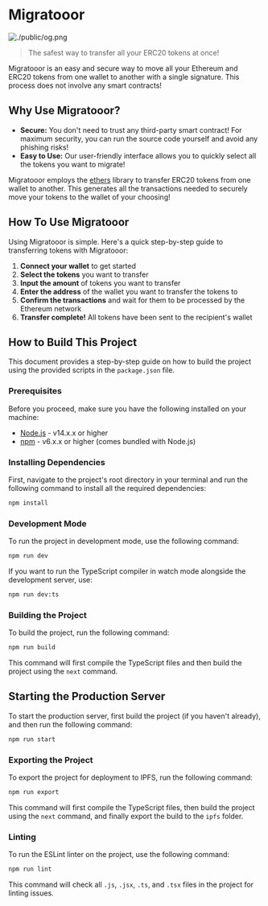 # Migratooor

![./public/og.png](./public/og.png)

> The safest way to transfer all your ERC20 tokens at once!

Migratooor is an easy and secure way to move all your Ethereum and ERC20 tokens from one wallet to another with a single signature. This process does not involve any smart contracts!

## Why Use Migratooor?

* **Secure:** You don't need to trust any third-party smart contract! For maximum security, you can run the source code yourself and avoid any phishing risks!
* **Easy to Use:** Our user-friendly interface allows you to quickly select all the tokens you want to migrate!

Migratooor employs the [ethers](https://docs.ethers.org/v5/) library to transfer ERC20 tokens from one wallet to another. This generates all the transactions needed to securely move your tokens to the wallet of your choosing!


## How To Use Migratooor

Using Migratooor is simple. Here's a quick step-by-step guide to transferring tokens with Migratooor:

1. **Connect your wallet** to get started
2. **Select the tokens** you want to transfer
3. **Input the amount** of tokens you want to transfer
4. **Enter the address** of the wallet you want to transfer the tokens to
5. **Confirm the transactions** and wait for them to be processed by the Ethereum network
6. **Transfer complete!** All tokens have been sent to the recipient's wallet

## How to Build This Project

This document provides a step-by-step guide on how to build the project using the provided scripts in the `package.json` file.

### Prerequisites

Before you proceed, make sure you have the following installed on your machine:

- [Node.js](https://nodejs.org/) - v14.x.x or higher
- [npm](https://www.npmjs.com/) - v6.x.x or higher (comes bundled with Node.js)

### Installing Dependencies

First, navigate to the project's root directory in your terminal and run the following command to install all the required dependencies:

```bash
npm install
```

### Development Mode

To run the project in development mode, use the following command:

```bash
npm run dev
```

If you want to run the TypeScript compiler in watch mode alongside the development server, use:

```bash
npm run dev:ts
```

### Building the Project

To build the project, run the following command:

```bash
npm run build
```

This command will first compile the TypeScript files and then build the project using the `next` command.

## Starting the Production Server

To start the production server, first build the project (if you haven't already), and then run the following command:

```bash
npm run start
```

### Exporting the Project

To export the project for deployment to IPFS, run the following command:

```bash
npm run export
```

This command will first compile the TypeScript files, then build the project using the `next` command, and finally export the build to the `ipfs` folder.

### Linting

To run the ESLint linter on the project, use the following command:

```bash
npm run lint
```

This command will check all `.js`, `.jsx`, `.ts`, and `.tsx` files in the project for linting issues.
